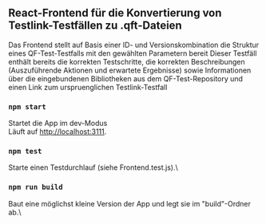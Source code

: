 ## React-Frontend für die Konvertierung von Testlink-Testfällen zu .qft-Dateien

Das Frontend stellt auf Basis einer ID- und Versionskombination die Struktur eines QF-Test-Testfalls mit den gewählten Parametern bereit
Dieser Testfäll enthält bereits die korrekten Testschritte, die korrekten Beschreibungen (Auszuführende Aktionen und erwartete Ergebnisse)
sowie Informationen über die eingebundenen Bibliotheken aus dem QF-Test-Repository und einen Link zum urspruenglichen Testlink-Testfall

### `npm start`

Startet die App im dev-Modus \
Läuft auf [http://localhost:3111](http://localhost:3111).

### `npm test`

Starte einen Testdurchlauf (siehe Frontend.test.js).\

### `npm run build`

Baut eine möglichst kleine Version der App und legt sie im "build"-Ordner ab.\